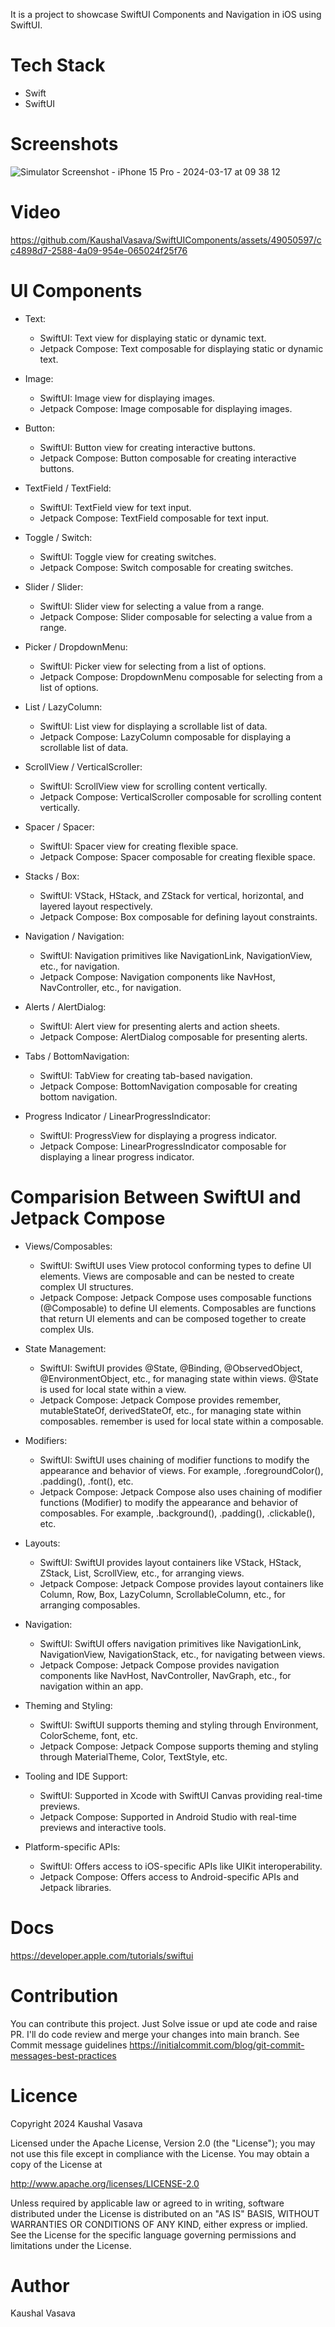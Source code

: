 It is a project to showcase SwiftUI Components and Navigation in iOS using SwiftUI.

# Tech Stack
- Swift
- SwiftUI

# Screenshots
![Simulator Screenshot - iPhone 15 Pro - 2024-03-17 at 09 38 12](https://github.com/KaushalVasava/SwiftUIComponents/assets/49050597/28065fe0-fe69-4f68-bb52-4c06d98147a6)

# Video
https://github.com/KaushalVasava/SwiftUIComponents/assets/49050597/cc4898d7-2588-4a09-954e-065024f25f76

# UI Components

- Text:

  - SwiftUI: Text view for displaying static or dynamic text.
  - Jetpack Compose: Text composable for displaying static or dynamic text.
- Image:

  - SwiftUI: Image view for displaying images.
  - Jetpack Compose: Image composable for displaying images.
    
- Button:

  - SwiftUI: Button view for creating interactive buttons.
  - Jetpack Compose: Button composable for creating interactive buttons.

- TextField / TextField:

  - SwiftUI: TextField view for text input.
  - Jetpack Compose: TextField composable for text input.

- Toggle / Switch:

  - SwiftUI: Toggle view for creating switches.
  - Jetpack Compose: Switch composable for creating switches.

- Slider / Slider:

  - SwiftUI: Slider view for selecting a value from a range.
  - Jetpack Compose: Slider composable for selecting a value from a range.

- Picker / DropdownMenu:

  - SwiftUI: Picker view for selecting from a list of options.
  - Jetpack Compose: DropdownMenu composable for selecting from a list of options.

- List / LazyColumn:

  - SwiftUI: List view for displaying a scrollable list of data.
  - Jetpack Compose: LazyColumn composable for displaying a scrollable list of data.

- ScrollView / VerticalScroller:

  - SwiftUI: ScrollView view for scrolling content vertically.
  - Jetpack Compose: VerticalScroller composable for scrolling content vertically.

- Spacer / Spacer:

  - SwiftUI: Spacer view for creating flexible space.
  - Jetpack Compose: Spacer composable for creating flexible space.

- Stacks / Box:

  - SwiftUI: VStack, HStack, and ZStack for vertical, horizontal, and layered layout respectively.
  - Jetpack Compose: Box composable for defining layout constraints.

- Navigation / Navigation:

  - SwiftUI: Navigation primitives like NavigationLink, NavigationView, etc., for navigation.
  - Jetpack Compose: Navigation components like NavHost, NavController, etc., for navigation.

- Alerts / AlertDialog:

  - SwiftUI: Alert view for presenting alerts and action sheets.
  - Jetpack Compose: AlertDialog composable for presenting alerts.

- Tabs / BottomNavigation:

  - SwiftUI: TabView for creating tab-based navigation.
  - Jetpack Compose: BottomNavigation composable for creating bottom navigation.

- Progress Indicator / LinearProgressIndicator:

  - SwiftUI: ProgressView for displaying a progress indicator.
  - Jetpack Compose: LinearProgressIndicator composable for displaying a linear progress indicator.

# Comparision Between SwiftUI and Jetpack Compose
- Views/Composables:

   -  SwiftUI: SwiftUI uses View protocol conforming types to define UI elements. Views are composable and can be nested to create complex UI structures.
   -  Jetpack Compose: Jetpack Compose uses composable functions (@Composable) to define UI elements. Composables are functions that return UI elements and can be composed together to create complex UIs.

- State Management:

   - SwiftUI: SwiftUI provides @State, @Binding, @ObservedObject, @EnvironmentObject, etc., for managing state within views. @State is used for local state within a view.
   - Jetpack Compose: Jetpack Compose provides remember, mutableStateOf, derivedStateOf, etc., for managing state within composables. remember is used for local state within a composable.

- Modifiers:

   - SwiftUI: SwiftUI uses chaining of modifier functions to modify the appearance and behavior of views. For example, .foregroundColor(), .padding(), .font(), etc.
   - Jetpack Compose: Jetpack Compose also uses chaining of modifier functions (Modifier) to modify the appearance and behavior of composables. For example, .background(), .padding(), .clickable(), etc.

- Layouts:

   - SwiftUI: SwiftUI provides layout containers like VStack, HStack, ZStack, List, ScrollView, etc., for arranging views.
   - Jetpack Compose: Jetpack Compose provides layout containers like Column, Row, Box, LazyColumn, ScrollableColumn, etc., for arranging composables.

- Navigation:

   - SwiftUI: SwiftUI offers navigation primitives like NavigationLink, NavigationView, NavigationStack, etc., for navigating between views.
   - Jetpack Compose: Jetpack Compose provides navigation components like NavHost, NavController, NavGraph, etc., for navigation within an app.

- Theming and Styling:

  - SwiftUI: SwiftUI supports theming and styling through Environment, ColorScheme, font, etc.
  - Jetpack Compose: Jetpack Compose supports theming and styling through MaterialTheme, Color, TextStyle, etc.

- Tooling and IDE Support:

  - SwiftUI: Supported in Xcode with SwiftUI Canvas providing real-time previews.
  - Jetpack Compose: Supported in Android Studio with real-time previews and interactive tools.

- Platform-specific APIs:

  - SwiftUI: Offers access to iOS-specific APIs like UIKit interoperability.
  - Jetpack Compose: Offers access to Android-specific APIs and Jetpack libraries.


# Docs
https://developer.apple.com/tutorials/swiftui

# Contribution
You can contribute this project. Just Solve issue or upd
ate code and raise PR. I'll do code review and merge your changes into main branch. See Commit message guidelines https://initialcommit.com/blog/git-commit-messages-best-practices

# Licence
Copyright 2024 Kaushal Vasava

Licensed under the Apache License, Version 2.0 (the "License"); you may not use this file except in compliance with the License. You may obtain a copy of the License at

http://www.apache.org/licenses/LICENSE-2.0

Unless required by applicable law or agreed to in writing, software distributed under the License is distributed on an "AS IS" BASIS, WITHOUT WARRANTIES OR CONDITIONS OF ANY KIND, either express or implied. See the License for the specific language governing permissions and limitations under the License.

# Author
Kaushal Vasava
